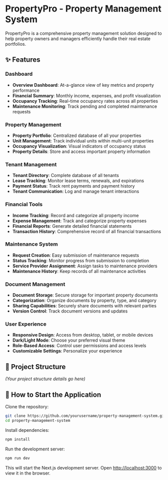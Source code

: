 # PropertyPro - Property Management System

PropertyPro is a comprehensive property management solution designed to help property owners and managers efficiently handle their real estate portfolios.

## ✨ Features

### Dashboard
- **Overview Dashboard**: At-a-glance view of key metrics and property performance
- **Financial Summary**: Monthly income, expenses, and profit visualization
- **Occupancy Tracking**: Real-time occupancy rates across all properties
- **Maintenance Monitoring**: Track pending and completed maintenance requests

### Property Management
- **Property Portfolio**: Centralized database of all your properties
- **Unit Management**: Track individual units within multi-unit properties
- **Occupancy Visualization**: Visual indicators of occupancy status
- **Property Details**: Store and access important property information

### Tenant Management
- **Tenant Directory**: Complete database of all tenants
- **Lease Tracking**: Monitor lease terms, renewals, and expirations
- **Payment Status**: Track rent payments and payment history
- **Tenant Communication**: Log and manage tenant interactions

### Financial Tools
- **Income Tracking**: Record and categorize all property income
- **Expense Management**: Track and categorize property expenses
- **Financial Reports**: Generate detailed financial statements
- **Transaction History**: Comprehensive record of all financial transactions

### Maintenance System
- **Request Creation**: Easy submission of maintenance requests
- **Status Tracking**: Monitor progress from submission to completion
- **Service Provider Assignment**: Assign tasks to maintenance providers
- **Maintenance History**: Keep records of all maintenance activities

### Document Management
- **Document Storage**: Secure storage for important property documents
- **Categorization**: Organize documents by property, type, and category
- **Sharing Capabilities**: Securely share documents with relevant parties
- **Version Control**: Track document versions and updates

### User Experience
- **Responsive Design**: Access from desktop, tablet, or mobile devices
- **Dark/Light Mode**: Choose your preferred visual theme
- **Role-Based Access**: Control user permissions and access levels
- **Customizable Settings**: Personalize your experience

## 📁 Project Structure

_(Your project structure details go here)_

## 🚀 How to Start the Application

Clone the repository:

```bash
git clone https://github.com/yourusername/property-management-system.git
cd property-management-system
```

Install dependencies:

```bash
npm install
```

Run the development server:

```bash
npm run dev
```

This will start the Next.js development server. Open [http://localhost:3000](http://localhost:3000) to view it in the browser.
